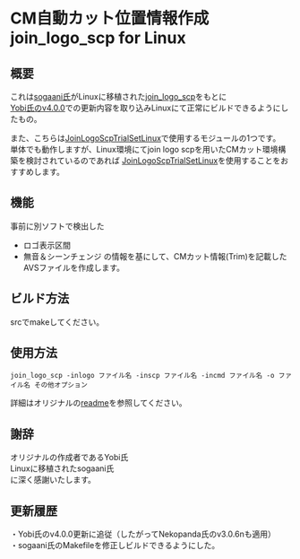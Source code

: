 # CM自動カット位置情報作成 join_logo_scp for Linux
## 概要
これは[sogaani氏][1]がLinuxに移植された[join_logo_scp][2]をもとに  
[Yobi氏のv4.0.0][3]での更新内容を取り込みLinuxにて正常にビルドできるようにしたもの。

また、こちらは[JoinLogoScpTrialSetLinux][4]で使用するモジュールの1つです。  
単体でも動作しますが、Linux環境にてjoin logo scpを用いたCMカット環境構築を検討されているのであれば
[JoinLogoScpTrialSetLinux][4]を使用することをおすすめします。

[1]:https://github.com/sogaani
[2]:https://github.com/sogaani/JoinLogoScp/tree/master/join_logo_scp
[3]:https://github.com/yobibi/join_logo_scp/releases/tag/v4.0.0
[4]:https://github.com/tobitti0/JoinLogoScpTrialSetLinux

## 機能
事前に別ソフトで検出した
* ロゴ表示区間
* 無音＆シーンチェンジ
の情報を基にして、CMカット情報(Trim)を記載したAVSファイルを作成します。

## ビルド方法
srcでmakeしてください。  

## 使用方法
````
join_logo_scp -inlogo ファイル名 -inscp ファイル名 -incmd ファイル名 -o ファイル名 その他オプション
````
詳細はオリジナルの[readme](readme.txt)を参照してください。

## 謝辞
オリジナルの作成者であるYobi氏  
Linuxに移植されたsogaani氏  
に深く感謝いたします。

## 更新履歴
・Yobi氏のv4.0.0更新に追従（したがってNekopanda氏のv3.0.6nも適用）  
・sogaani氏のMakefileを修正しビルドできるようにした。
